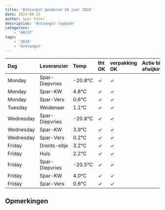 ```yaml
---
title: 'Ontvangst goederen 34 jaar 2024'
date: 2024-08-25
author: Spar Pater
description: 'Ontvangst logboek'
categories:
    - 'HACCP'
tags:
    - '2024'
    - 'Ontvangst'
---
```

| Dag | Leverancier | Temp | tht OK | verpakking OK | Actie bij afwijking | Controle door |
|:---|:---|:---|:---|:---|:---|:---|
| Monday | Spar-Diepvries | -20.8°C | &check; | &check; | | DPater |
| Monday | Spar-KW | 4.8°C | &check; | &check; | | DPater |
| Monday | Spar-Vers | 0.6°C | &check; | &check; | | DPater |
| Tuesday | Weidenaar | 1.1°C | &check; | &check; | | DPater |
| Wednesday | Spar-Diepvries | -20.8°C | &check; | &check; | | WPater |
| Wednesday | Spar-KW | 3.9°C | &check; | &check; | | WPater |
| Wednesday | Spar-Vers | 0.2°C | &check; | &check; | | WPater |
| Friday | Drents-eitje | 3.2°C | &check; | &check; | | WPater |
| Friday | Huls | 2.2°C | &check; | &check; | | WPater |
| Friday | Spar-Diepvries | -20.5°C | &check; | &check; | | WPater |
| Friday | Spar-KW | 4.0°C | &check; | &check; | | WPater |
| Friday | Spar-Vers | 0.6°C | &check; | &check; | | WPater |

## Opmerkingen



